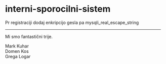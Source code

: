 # interni-sporocilni-sistem

Pr registraciji dodaj enkripcijo gesla pa mysqli_real_escape_string



----------------------------- 
Mi smo fantastični trije.

Mark Kuhar<br>
Domen Kos<br>
Grega Logar
